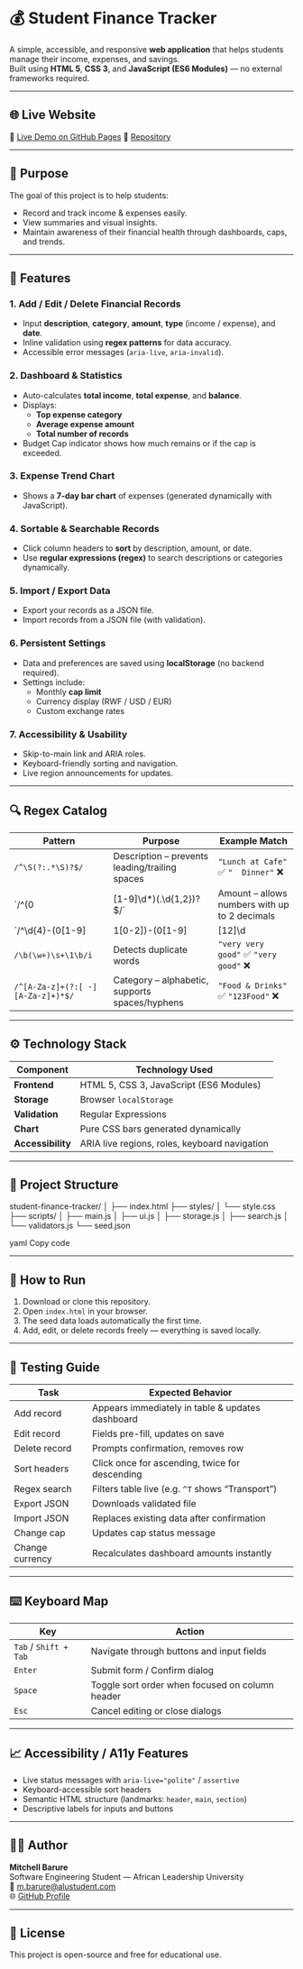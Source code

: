 # 💰 Student Finance Tracker

A simple, accessible, and responsive **web application** that helps students manage their income, expenses, and savings.  
Built using **HTML 5**, **CSS 3**, and **JavaScript (ES6 Modules)** — no external frameworks required.

---
## 🌐 Live Website
🔗 [Live Demo on GitHub Pages](https://mitchellbarure.github.io/student_finance_tracker/)
📁 [Repository](https://github.com/MitchellBarure/student_finance_tracker)

---
## 🎯 Purpose

The goal of this project is to help students:
- Record and track income & expenses easily.
- View summaries and visual insights.
- Maintain awareness of their financial health through dashboards, caps, and trends.

---

## 🧠 Features

### 1. Add / Edit / Delete Financial Records
- Input **description**, **category**, **amount**, **type** (income / expense), and **date**.
- Inline validation using **regex patterns** for data accuracy.
- Accessible error messages (`aria-live`, `aria-invalid`).

### 2. Dashboard & Statistics
- Auto-calculates **total income**, **total expense**, and **balance**.
- Displays:
    - **Top expense category**
    - **Average expense amount**
    - **Total number of records**
- Budget Cap indicator shows how much remains or if the cap is exceeded.

### 3. Expense Trend Chart
- Shows a **7-day bar chart** of expenses (generated dynamically with JavaScript).

### 4. Sortable & Searchable Records
- Click column headers to **sort** by description, amount, or date.
- Use **regular expressions (regex)** to search descriptions or categories dynamically.

### 5. Import / Export Data
- Export your records as a JSON file.
- Import records from a JSON file (with validation).

### 6. Persistent Settings
- Data and preferences are saved using **localStorage** (no backend required).
- Settings include:
    - Monthly **cap limit**
    - Currency display (RWF / USD / EUR)
    - Custom exchange rates

### 7. Accessibility & Usability
- Skip-to-main link and ARIA roles.
- Keyboard-friendly sorting and navigation.
- Live region announcements for updates.

---
## 🔍 Regex Catalog

| Pattern | Purpose | Example Match |
|----------|----------|----------------|
| `/^\S(?:.*\S)?$/` | Description – prevents leading/trailing spaces | `"Lunch at Cafe"` ✅ `"  Dinner"` ❌ |
| `/^(0|[1-9]\d*)(\.\d{1,2})?$/` | Amount – allows numbers with up to 2 decimals | `120`, `35.50` ✅ `12.345` ❌ |
| `/^\d{4}-(0[1-9]|1[0-2])-(0[1-9]|[12]\d|3[01])$/` | Date – ensures valid YYYY-MM-DD format | `2025-10-19` ✅ |
| `/\b(\w+)\s+\1\b/i` | Detects duplicate words | `"very very good"` ✅ `"very good"` ❌ |
| `/^[A-Za-z]+(?:[ -][A-Za-z]+)*$/` | Category – alphabetic, supports spaces/hyphens | `"Food & Drinks"` ✅ `"123Food"` ❌ |

___
## ⚙️ Technology Stack

| Component | Technology Used |
|------------|-----------------|
| **Frontend** | HTML 5, CSS 3, JavaScript (ES6 Modules) |
| **Storage** | Browser `localStorage` |
| **Validation** | Regular Expressions |
| **Chart** | Pure CSS bars generated dynamically |
| **Accessibility** | ARIA live regions, roles, keyboard navigation |

---

## 🧩 Project Structure

student-finance-tracker/
│
├── index.html
├── styles/
│ └── style.css
├── scripts/
│ ├── main.js
│ ├── ui.js
│ ├── storage.js
│ ├── search.js
│ └── validators.js
└── seed.json

yaml
Copy code

---

## 🚀 How to Run

1. Download or clone this repository.
2. Open `index.html` in your browser.
3. The seed data loads automatically the first time.
4. Add, edit, or delete records freely — everything is saved locally.

---

## 🧰 Testing Guide

| Task | Expected Behavior |
|------|--------------------|
| Add record | Appears immediately in table & updates dashboard |
| Edit record | Fields pre-fill, updates on save |
| Delete record | Prompts confirmation, removes row |
| Sort headers | Click once for ascending, twice for descending |
| Regex search | Filters table live (e.g. `^T` shows “Transport”) |
| Export JSON | Downloads validated file |
| Import JSON | Replaces existing data after confirmation |
| Change cap | Updates cap status message |
| Change currency | Recalculates dashboard amounts instantly |

---

## ⌨️ Keyboard Map

| Key | Action |
|-----|---------|
| `Tab` / `Shift + Tab` | Navigate through buttons and input fields |
| `Enter` | Submit form / Confirm dialog |
| `Space` | Toggle sort order when focused on column header |
| `Esc` | Cancel editing or close dialogs |

___

## 📈 Accessibility / A11y Features
- Live status messages with `aria-live="polite"` / `assertive`
- Keyboard-accessible sort headers
- Semantic HTML structure (landmarks: `header`, `main`, `section`)
- Descriptive labels for inputs and buttons

---

## 👨‍💻 Author
**Mitchell Barure**  
Software Engineering Student — African Leadership University  
📧 [m.barure@alustudent.com](mailto:m.barure@alustudent.com)  
🌐 [GitHub Profile](https://github.com/MitchellBarure)

---

## 🪪 License
This project is open-source and free for educational use.
